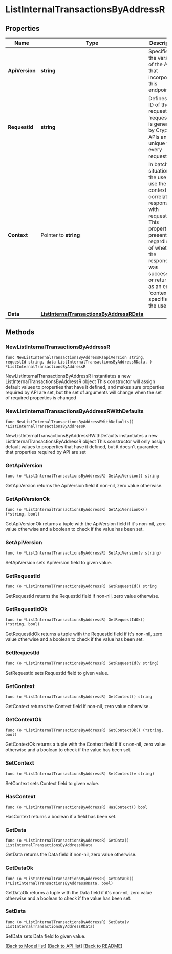 # ListInternalTransactionsByAddressR

## Properties

Name | Type | Description | Notes
------------ | ------------- | ------------- | -------------
**ApiVersion** | **string** | Specifies the version of the API that incorporates this endpoint. | 
**RequestId** | **string** | Defines the ID of the request. The &#x60;requestId&#x60; is generated by Crypto APIs and it&#39;s unique for every request. | 
**Context** | Pointer to **string** | In batch situations the user can use the context to correlate responses with requests. This property is present regardless of whether the response was successful or returned as an error. &#x60;context&#x60; is specified by the user. | [optional] 
**Data** | [**ListInternalTransactionsByAddressRData**](ListInternalTransactionsByAddressRData.md) |  | 

## Methods

### NewListInternalTransactionsByAddressR

`func NewListInternalTransactionsByAddressR(apiVersion string, requestId string, data ListInternalTransactionsByAddressRData, ) *ListInternalTransactionsByAddressR`

NewListInternalTransactionsByAddressR instantiates a new ListInternalTransactionsByAddressR object
This constructor will assign default values to properties that have it defined,
and makes sure properties required by API are set, but the set of arguments
will change when the set of required properties is changed

### NewListInternalTransactionsByAddressRWithDefaults

`func NewListInternalTransactionsByAddressRWithDefaults() *ListInternalTransactionsByAddressR`

NewListInternalTransactionsByAddressRWithDefaults instantiates a new ListInternalTransactionsByAddressR object
This constructor will only assign default values to properties that have it defined,
but it doesn't guarantee that properties required by API are set

### GetApiVersion

`func (o *ListInternalTransactionsByAddressR) GetApiVersion() string`

GetApiVersion returns the ApiVersion field if non-nil, zero value otherwise.

### GetApiVersionOk

`func (o *ListInternalTransactionsByAddressR) GetApiVersionOk() (*string, bool)`

GetApiVersionOk returns a tuple with the ApiVersion field if it's non-nil, zero value otherwise
and a boolean to check if the value has been set.

### SetApiVersion

`func (o *ListInternalTransactionsByAddressR) SetApiVersion(v string)`

SetApiVersion sets ApiVersion field to given value.


### GetRequestId

`func (o *ListInternalTransactionsByAddressR) GetRequestId() string`

GetRequestId returns the RequestId field if non-nil, zero value otherwise.

### GetRequestIdOk

`func (o *ListInternalTransactionsByAddressR) GetRequestIdOk() (*string, bool)`

GetRequestIdOk returns a tuple with the RequestId field if it's non-nil, zero value otherwise
and a boolean to check if the value has been set.

### SetRequestId

`func (o *ListInternalTransactionsByAddressR) SetRequestId(v string)`

SetRequestId sets RequestId field to given value.


### GetContext

`func (o *ListInternalTransactionsByAddressR) GetContext() string`

GetContext returns the Context field if non-nil, zero value otherwise.

### GetContextOk

`func (o *ListInternalTransactionsByAddressR) GetContextOk() (*string, bool)`

GetContextOk returns a tuple with the Context field if it's non-nil, zero value otherwise
and a boolean to check if the value has been set.

### SetContext

`func (o *ListInternalTransactionsByAddressR) SetContext(v string)`

SetContext sets Context field to given value.

### HasContext

`func (o *ListInternalTransactionsByAddressR) HasContext() bool`

HasContext returns a boolean if a field has been set.

### GetData

`func (o *ListInternalTransactionsByAddressR) GetData() ListInternalTransactionsByAddressRData`

GetData returns the Data field if non-nil, zero value otherwise.

### GetDataOk

`func (o *ListInternalTransactionsByAddressR) GetDataOk() (*ListInternalTransactionsByAddressRData, bool)`

GetDataOk returns a tuple with the Data field if it's non-nil, zero value otherwise
and a boolean to check if the value has been set.

### SetData

`func (o *ListInternalTransactionsByAddressR) SetData(v ListInternalTransactionsByAddressRData)`

SetData sets Data field to given value.



[[Back to Model list]](../README.md#documentation-for-models) [[Back to API list]](../README.md#documentation-for-api-endpoints) [[Back to README]](../README.md)


